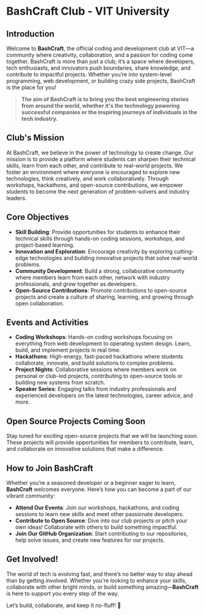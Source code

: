 # **BashCraft Club - VIT University**

## **Introduction**

Welcome to **BashCraft**, the official coding and development club at VIT—a community where creativity, collaboration, and a passion for coding come together. BashCraft is more than just a club; it’s a space where developers, tech enthusiasts, and innovators push boundaries, share knowledge, and contribute to impactful projects. Whether you’re into system-level programming, web development, or building crazy side projects, BashCraft is the place for you!

> **The aim of BashCraft is to bring you the best engineering stories from around the world, whether it's the technology powering successful companies or the inspiring journeys of individuals in the tech industry.**

## **Club's Mission**

At BashCraft, we believe in the power of technology to create change. Our mission is to provide a platform where students can sharpen their technical skills, learn from each other, and contribute to real-world projects. We foster an environment where everyone is encouraged to explore new technologies, think creatively, and work collaboratively. Through workshops, hackathons, and open-source contributions, we empower students to become the next generation of problem-solvers and industry leaders.

## **Core Objectives**

- **Skill Building**: Provide opportunities for students to enhance their technical skills through hands-on coding sessions, workshops, and project-based learning.
- **Innovation and Exploration**: Encourage creativity by exploring cutting-edge technologies and building innovative projects that solve real-world problems.
- **Community Development**: Build a strong, collaborative community where members learn from each other, network with industry professionals, and grow together as developers.
- **Open-Source Contributions**: Promote contributions to open-source projects and create a culture of sharing, learning, and growing through open collaboration.

## **Events and Activities**

- **Coding Workshops**: Hands-on coding workshops focusing on everything from web development to operating system design. Learn, build, and implement projects in real time.
- **Hackathons**: High-energy, fast-paced hackathons where students collaborate, innovate, and build solutions to complex problems.
- **Project Nights**: Collaborative sessions where members work on personal or club-led projects, contributing to open-source tools or building new systems from scratch.
- **Speaker Series**: Engaging talks from industry professionals and experienced developers on the latest technologies, career advice, and more.

## **Open Source Projects Coming Soon**

Stay tuned for exciting open-source projects that we will be launching soon. These projects will provide opportunities for members to contribute, learn, and collaborate on innovative solutions that make a difference.

## **How to Join BashCraft**

Whether you’re a seasoned developer or a beginner eager to learn, **BashCraft** welcomes everyone. Here’s how you can become a part of our vibrant community:

- **Attend Our Events**: Join our workshops, hackathons, and coding sessions to learn new skills and meet other passionate developers.
- **Contribute to Open Source**: Dive into our club projects or pitch your own ideas! Collaborate with others to build something impactful.
- **Join Our GitHub Organization**: Start contributing to our repositories, help solve issues, and create new features for our projects.

## **Get Involved!**

The world of tech is evolving fast, and there’s no better way to stay ahead than by getting involved. Whether you're looking to enhance your skills, collaborate with other bright minds, or build something amazing—**BashCraft** is here to support you every step of the way.

Let’s build, collaborate, and keep it no-fluff! 🚀
